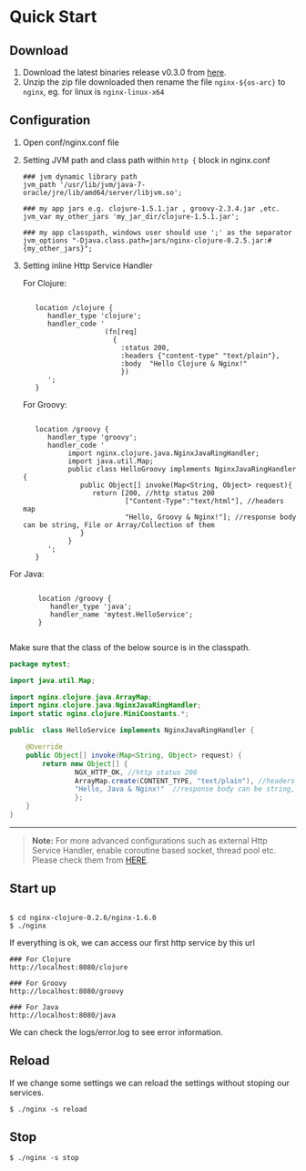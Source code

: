 Quick Start
=============

Download
--------------

1. Download the latest binaries release v0.3.0 from [here](https://sourceforge.net/projects/nginx-clojure/files/). 
1. Unzip the zip file downloaded then rename the file `nginx-${os-arc}` to `nginx`, eg. for linux is `nginx-linux-x64`


Configuration
--------------
1. Open conf/nginx.conf file
1. Setting JVM path and class path within `http {` block in  nginx.conf

	```nginx
	### jvm dynamic library path
	jvm_path '/usr/lib/jvm/java-7-oracle/jre/lib/amd64/server/libjvm.so';
	
	### my app jars e.g. clojure-1.5.1.jar , groovy-2.3.4.jar ,etc.
	jvm_var my_other_jars 'my_jar_dir/clojure-1.5.1.jar';
		
	### my app classpath, windows user should use ';' as the separator
	jvm_options "-Djava.class.path=jars/nginx-clojure-0.2.5.jar:#{my_other_jars}";
	```
1. Setting inline Http Service Handler

	For Clojure:
	```nginx

       location /clojure {
          handler_type 'clojure';
          handler_code ' 
						(fn[req]
						  {
						    :status 200,
						    :headers {"content-type" "text/plain"},
						    :body  "Hello Clojure & Nginx!"
						    })
          ';
       }
	```
	
	For Groovy:
	```nginx

       location /groovy {
          handler_type 'groovy';
          handler_code ' 
               import nginx.clojure.java.NginxJavaRingHandler;
               import java.util.Map;
               public class HelloGroovy implements NginxJavaRingHandler {
                  public Object[] invoke(Map<String, Object> request){
                     return [200, //http status 200
                             ["Content-Type":"text/html"], //headers map
                             "Hello, Groovy & Nginx!"]; //response body can be string, File or Array/Collection of them
                  }
               }
          ';
       }
	```

For Java:

```nginx

       location /groovy {
          handler_type 'java';
          handler_name 'mytest.HelloService';
       }


```

Make sure that the class of the below source is in the classpath.
```java
package mytest;

import java.util.Map;

import nginx.clojure.java.ArrayMap;
import nginx.clojure.java.NginxJavaRingHandler;
import static nginx.clojure.MiniConstants.*;

public  class HelloService implements NginxJavaRingHandler {

	@Override
	public Object[] invoke(Map<String, Object> request) {
		return new Object[] { 
				NGX_HTTP_OK, //http status 200
				ArrayMap.create(CONTENT_TYPE, "text/plain"), //headers map
				"Hello, Java & Nginx!"  //response body can be string, File or Array/Collection of string or File
				};
	}
}
```

-----------------------------------

> **Note:**
> For more advanced configurations such as external Http Service Handler,  enable coroutine based socket, thread pool  etc. Please check them from [HERE](configuration.html).

Start up
--------------


```nginx

$ cd nginx-clojure-0.2.6/nginx-1.6.0
$ ./nginx
``` 
If everything is ok, we can access our first http service by this url

```nginx
### For Clojure
http://localhost:8080/clojure

### For Groovy
http://localhost:8080/groovy

### For Java
http://localhost:8080/java
```

We can check the logs/error.log to see error information.

Reload
--------------

If we change some settings  we can reload the settings without stoping our services.

```nginx
$ ./nginx -s reload
```


Stop
--------------

```nginx
$ ./nginx -s stop
```


